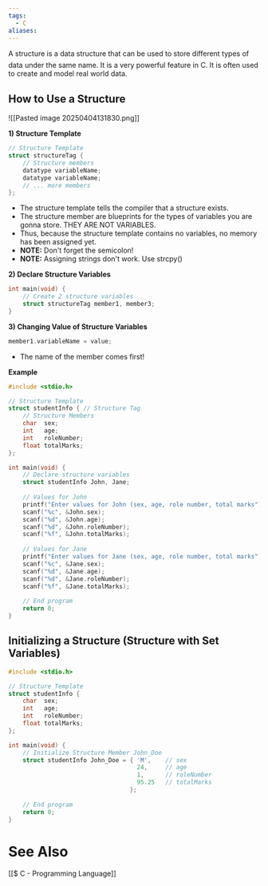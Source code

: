 ```yaml
---
tags:
  - C
aliases:
---
```

A structure is a data structure that can be used to store different types of data under the same name. It is a very powerful feature in C. It is often used to create and model real world data.

## How to Use a Structure
![[Pasted image 20250404131830.png]]

**1) Structure Template**
```c showlinenumbers
// Structure Template
struct structureTag {
	// Structure members
	datatype variableName;
	datatype variableName;
	// ... more members
};
```
- The structure template tells the compiler that a structure exists.
- The structure member are blueprints for the types of variables you are gonna store. THEY ARE NOT VARIABLES.
-  Thus, because the structure template contains no variables, no memory has been assigned yet.
- **NOTE:** Don't forget the semicolon!
- **NOTE:** Assigning strings don't work. Use strcpy()

**2) Declare Structure Variables**
```c showlinenumbers
int main(void) {
	// Create 2 structure variables 
	struct structureTag member1, member3; 
}
```

**3) Changing Value of Structure Variables**
```c showlinenumbers 
member1.variableName = value;
```
- The name of the member comes first!
  
**Example**
```c showlinenumbers
#include <stdio.h>

// Structure Template
struct studentInfo { // Structure Tag
	// Structure Members
	char  sex; 
	int   age;
	int   roleNumber;
	float totalMarks;
};

int main(void) {
	// Declare structure variables
	struct studentInfo John, Jane;
	
	// Values for John
	printf("Enter values for John (sex, age, role number, total marks");
	scanf("%c", &John.sex);
	scanf("%d", &John.age);
	scanf("%d", &John.roleNumber);
	scanf("%f", &John.totalMarks);
	
	// Values for Jane
	printf("Enter values for Jane (sex, age, role number, total marks");
	scanf("%c", &Jane.sex);
	scanf("%d", &Jane.age);
	scanf("%d", &Jane.roleNumber);
	scanf("%f", &Jane.totalMarks);
	
	// End program
	return 0;
}
```

## Initializing a Structure (Structure with Set Variables)
```c showlinenumbers
#include <stdio.h>

// Structure Template
struct studentInfo {
	char  sex; 
	int   age;
	int   roleNumber;
	float totalMarks;
};

int main(void) {
	// Initialize Structure Member John_Doe
	struct studentInfo John_Doe = { 'M',    // sex
									24,     // age
									1,      // roleNumber
									95.25   // totalMarks
								  };
	
	// End program
	return 0;
}
```

# See Also
[[$ C - Programming Language]]